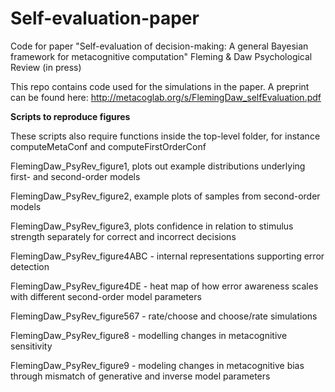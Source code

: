 # Self-evaluation-paper
Code for paper "Self-evaluation of decision-making: A general Bayesian framework for metacognitive computation"
Fleming & Daw Psychological Review (in press)

This repo contains code used for the simulations in the paper. A preprint can be found here: http://metacoglab.org/s/FlemingDaw_selfEvaluation.pdf

**Scripts to reproduce figures**

These scripts also require functions inside the top-level folder, for instance computeMetaConf and computeFirstOrderConf

FlemingDaw_PsyRev_figure1, plots out example distributions underlying first- and second-order models

FlemingDaw_PsyRev_figure2, example plots of samples from second-order models

FlemingDaw_PsyRev_figure3, plots confidence in relation to stimulus strength separately for correct and incorrect decisions

FlemingDaw_PsyRev_figure4ABC - internal representations supporting error detection

FlemingDaw_PsyRev_figure4DE - heat map of how error awareness scales with different second-order model parameters

FlemingDaw_PsyRev_figure567 - rate/choose and choose/rate simulations

FlemingDaw_PsyRev_figure8 - modelling changes in metacognitive sensitivity

FlemingDaw_PsyRev_figure9 - modeling changes in metacognitive bias through mismatch of generative and inverse model parameters
